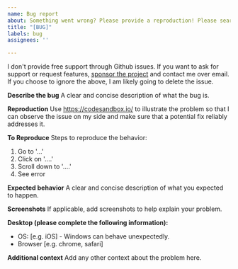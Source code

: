 ```yaml
---
name: Bug report
about: Something went wrong? Please provide a reproduction! Please search for similar issues first to make sure it is not already covered.
title: "[BUG]"
labels: bug
assignees: ''

---
```

I don't provide free support through Github issues. If you want to ask for support or request features, [sponsor the project](https://github.com/sponsors/petyosi) and contact me over email.
If you choose to ignore the above, I am likely going to delete the issue. 

**Describe the bug**
A clear and concise description of what the bug is.

**Reproduction**
Use https://codesandbox.io/ to illustrate the problem so that I can observe the issue on my side and make sure that a potential fix reliably addresses it.

**To Reproduce**
Steps to reproduce the behavior:
1. Go to '...'
2. Click on '....'
3. Scroll down to '....'
4. See error

**Expected behavior**
A clear and concise description of what you expected to happen.

**Screenshots**
If applicable, add screenshots to help explain your problem.

**Desktop (please complete the following information):**
 - OS: [e.g. iOS] - Windows can behave unexpectedly.
 - Browser [e.g. chrome, safari]

**Additional context**
Add any other context about the problem here.
